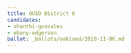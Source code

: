 ```yaml
---
title: OUSD District 6
candidates:
- shanthi-gonzales
- ebony-edgerson
ballot: _ballots/oakland/2018-11-06.md
---
```

